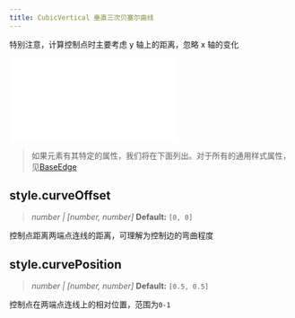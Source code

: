 ```yaml
---
title: CubicVertical 垂直三次贝塞尔曲线
---
```


特别注意，计算控制点时主要考虑 y 轴上的距离，忽略 x 轴的变化

<embed src="@/common/api/elements/edges/cubic-vertical.md"></embed>

> 如果元素有其特定的属性，我们将在下面列出。对于所有的通用样式属性，见[BaseEdge](./BaseEdge.zh.md)

## style.curveOffset

> _number \| [number, number]_ **Default:** `[0, 0]`

控制点距离两端点连线的距离，可理解为控制边的弯曲程度

## style.curvePosition

> _number \| [number, number]_ **Default:** `[0.5, 0.5]`

控制点在两端点连线上的相对位置，范围为`0-1`
